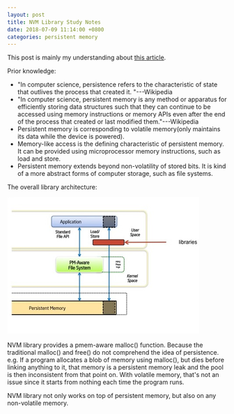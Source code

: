 ```yaml
---
layout: post
title: NVM Library Study Notes
date: 2018-07-09 11:14:00 +0800
categories: persistent memory
---
```


This post is mainly my understanding about [this article](http://pmem.io/2014/09/01/nvm-library-overview.html).

 

Prior knowledge:

- "In computer science, persistence refers to the characteristic of state that outlives the process that created it. "---Wikipedia
- "In computer science, persistent memory is any method or apparatus for efficiently storing data structures such that they can continue to be accessed using memory instructions or memory APIs even after the end of the process that created or last modified them."---Wikipedia
- Persistent memory is corresponding to volatile memory(only maintains its data while the device is powered).
- Memory-like access is the defining characteristic of persistent memory. It can be provided using microprocessor memory instructions, such as load and store.
- Persistent memory extends beyond non-volatility of stored bits. It is kind of a more abstract forms of computer storage, such as file systems.

 

The overall library architecture:

![img](/assets/images/libarch.jpg)

NVM library provides a pmem-aware malloc() function. Because the traditional malloc() and free() do not comprehend the idea of persistence. e.g. If a program allocates a blob of memory using malloc(), but dies before linking anything to it, that memory is a persistent memory leak and the pool is then inconsistent from that point on. With volatile memory, that's not an issue since it starts from nothing each time the program runs.

NVM library not only works on top of persistent memory, but also on any non-volatile memory.